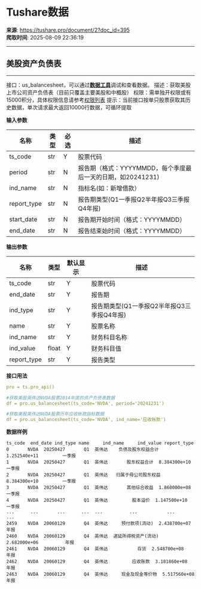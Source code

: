 # Tushare数据

**来源**: https://tushare.pro/document/2?doc_id=395  
**爬取时间**: 2025-08-09 22:36:19

---

## 美股资产负债表

---

接口：us\_balancesheet，可以通过[**数据工具**](https://tushare.pro/webclient/)调试和查看数据。
描述：获取美股上市公司资产负债表（目前只覆盖主要美股和中概股）
权限：需单独开权限或有15000积分，具体权限信息请参考[权限列表](https://tushare.pro/document/1?doc_id=290)
提示：当前接口按单只股票获取其历史数据，单次请求最大返回10000行数据，可循环提取

**输入参数**

| 名称 | 类型 | 必选 | 描述 |
| --- | --- | --- | --- |
| ts\_code | str | Y | 股票代码 |
| period | str | N | 报告期（格式：YYYYMMDD，每个季度最后一天的日期，如20241231) |
| ind\_name | str | N | 指标名(如：新增借款） |
| report\_type | str | N | 报告期类型(Q1一季报Q2半年报Q3三季报Q4年报) |
| start\_date | str | N | 报告期开始时间（格式：YYYYMMDD） |
| end\_date | str | N | 报告结束始时间（格式：YYYYMMDD） |

**输出参数**

| 名称 | 类型 | 默认显示 | 描述 |
| --- | --- | --- | --- |
| ts\_code | str | Y | 股票代码 |
| end\_date | str | Y | 报告期 |
| ind\_type | str | Y | 报告期类型(Q1一季报Q2半年报Q3三季报Q4年报) |
| name | str | Y | 股票名称 |
| ind\_name | str | Y | 财务科目名称 |
| ind\_value | float | Y | 财务科目值 |
| report\_type | str | Y | 报告类型 |

**接口用法**

```yaml
pro = ts.pro_api()

#获取美股英伟达NVDA股票2014年度的资产负债表数据
df = pro.us_balancesheet(ts_code='NVDA', period='20241231')

#获取美股英伟达NVDA股票历年应收帐款指标数据
df = pro.us_balancesheet(ts_code='NVDA', ind_name='应收帐款')
```

**数据样例**

```
ts_code  end_date ind_type name     ind_name     ind_value report_type
0       NVDA  20250427       Q1  英伟达    负债及股东权益合计  1.252540e+11         一季报
1       NVDA  20250427       Q1  英伟达       股东权益合计  8.384300e+10         一季报
2       NVDA  20250427       Q1  英伟达   归属于母公司股东权益  8.384300e+10         一季报
3       NVDA  20250427       Q1  英伟达       其他综合收益  1.860000e+08         一季报
4       NVDA  20250427       Q1  英伟达         股本溢价  1.147500e+10         一季报
...      ...       ...      ...  ...          ...           ...         ...
2459    NVDA  20060129       Q4  英伟达     预付款项(流动)  2.438700e+07          年报
2460    NVDA  20060129       Q4  英伟达  递延所得税资产(流动)  2.682000e+06          年报
2461    NVDA  20060129       Q4  英伟达           存货  2.548700e+08          年报
2462    NVDA  20060129       Q4  英伟达         应收账款  3.181860e+08          年报
2463    NVDA  20060129       Q4  英伟达     现金及现金等价物  5.517560e+08          年报
```
